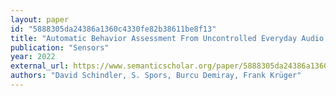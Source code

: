 ```yaml
---
layout: paper
id: "5888305da24386a1360c4330fe82b38611be8f13"
title: "Automatic Behavior Assessment From Uncontrolled Everyday Audio Recordings By Deep Learning"
publication: "Sensors"
year: 2022
external_url: https://www.semanticscholar.org/paper/5888305da24386a1360c4330fe82b38611be8f13
authors: "David Schindler, S. Spors, Burcu Demiray, Frank Krüger"
---
```

